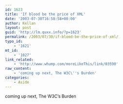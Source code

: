 ```yaml
---
id: 1623
title: 'If blood be the price of XML'
date: '2003-07-30T16:58:58+00:00'
author: Kellan
layout: post
guid: 'http://lm.quxx.info/?p=1623'
permalink: /2003/07/30/if-blood-be-the-price-of-xml/
typo_id:
    - '1621'
mt_id:
    - '1027'
link_related:
    - 'http://www.whump.com/moreLikeThis/link/03590'
raw_content:
    - 'coming up next, The W3C\''s Burden'
categories:
    - Aside
---
```


coming up next, The W3C’s Burden